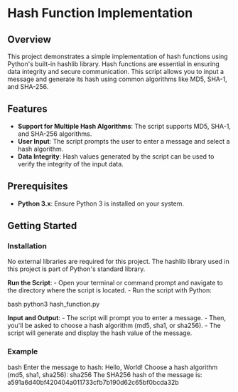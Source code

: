 # Hash Function Implementation

## Overview
This project demonstrates a simple implementation of hash functions using Python's built-in hashlib library. Hash functions are essential in ensuring data integrity and secure communication. This script allows you to input a message and generate its hash using common algorithms like MD5, SHA-1, and SHA-256.

## Features
- **Support for Multiple Hash Algorithms**: The script supports MD5, SHA-1, and SHA-256 algorithms.
- **User Input**: The script prompts the user to enter a message and select a hash algorithm.
- **Data Integrity**: Hash values generated by the script can be used to verify the integrity of the input data.

## Prerequisites
- **Python 3.x**: Ensure Python 3 is installed on your system.

## Getting Started

### Installation
No external libraries are required for this project. The hashlib library used in this project is part of Python's standard library.

**Run the Script**:
    - Open your terminal or command prompt and navigate to the directory where the script is located.
    - Run the script with Python:
      
bash
python3 hash_function.py

**Input and Output**:
    - The script will prompt you to enter a message.
    - Then, you'll be asked to choose a hash algorithm (md5, sha1, or sha256).
    - The script will generate and display the hash value of the message.

### Example

bash
Enter the message to hash: Hello, World!
Choose a hash algorithm (md5, sha1, sha256): sha256
The SHA256 hash of the message is: a591a6d40bf420404a011733cfb7b190d62c65bf0bcda32b
